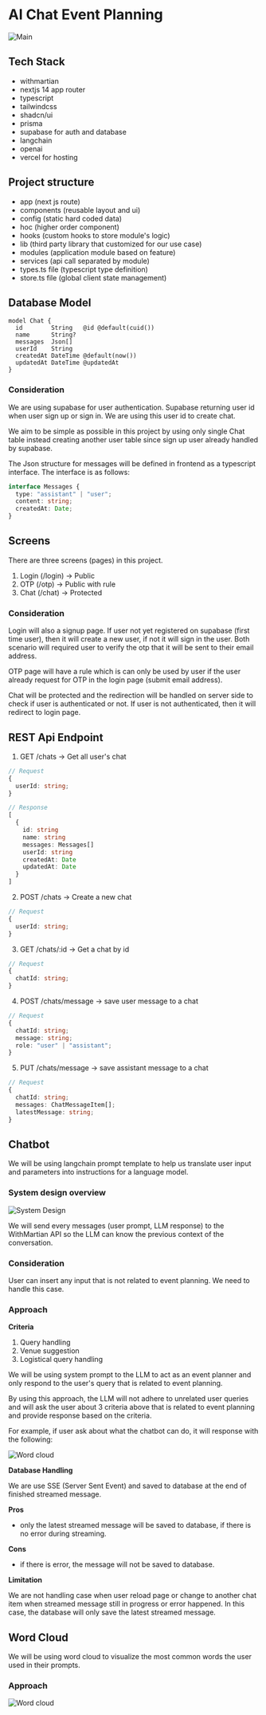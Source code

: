 # AI Chat Event Planning

![Main](./public/main.png)

## Tech Stack
- withmartian
- nextjs 14 app router
- typescript
- tailwindcss
- shadcn/ui
- prisma
- supabase for auth and database
- langchain
- openai
- vercel for hosting

## Project structure

- app (next js route)
- components (reusable layout and ui)
- config (static hard coded data)
- hoc (higher order component)
- hooks (custom hooks to store module's logic)
- lib (third party library that customized for our use case)
- modules (application module based on feature)
- services (api call separated by module)
- types.ts file (typescript type definition)
- store.ts file (global client state management)

## Database Model

```prisma
model Chat {
  id        String   @id @default(cuid())
  name      String?
  messages  Json[]
  userId    String
  createdAt DateTime @default(now())
  updatedAt DateTime @updatedAt
}
```

### Consideration

We are using supabase for user authentication. Supabase returning user id when user sign up or sign in. We are using this user id to create chat.

We aim to be simple as possible in this project by using only single Chat table instead creating another user table since sign up user already handled by supabase.

The Json structure for messages will be defined in frontend as a typescript interface. The interface is as follows:

```ts
interface Messages {
  type: "assistant" | "user";
  content: string;
  createdAt: Date;
}
```

## Screens

There are three screens (pages) in this project.

1. Login (/login) -> Public
2. OTP (/otp) -> Public with rule
3. Chat (/chat) -> Protected

### Consideration

Login will also a signup page. If user not yet registered on supabase (first time user), then it will create a new user, if not it will sign in the user. Both scenario will required user to verify the otp that it will be sent to their email address.

OTP page will have a rule which is can only be used by user if the user already request for OTP in the login page (submit email address).

Chat will be protected and the redirection will be handled on server side to check if user is authenticated or not. If user is not authenticated, then it will redirect to login page.

## REST Api Endpoint

1. GET /chats -> Get all user's chat

```ts
// Request
{
  userId: string;
}
```

```ts
// Response
[
  {
    id: string
    name: string
    messages: Messages[]
    userId: string
    createdAt: Date
    updatedAt: Date
  }
]
```

2. POST /chats -> Create a new chat

```ts
// Request
{
  userId: string;
}
```

3. GET /chats/:id -> Get a chat by id

```ts
// Request
{
  chatId: string;
}
```

4. POST /chats/message -> save user message to a chat

```ts
// Request
{
  chatId: string;
  message: string;
  role: "user" | "assistant";
}
```

5. PUT /chats/message -> save assistant message to a chat

```ts
// Request
{
  chatId: string;
  messages: ChatMessageItem[];
  latestMessage: string;
}
```

## Chatbot

We will be using langchain prompt template to help us translate user input and parameters into instructions for a language model.

### System design overview

![System Design](./public/aichatevent_sysdesign.png)

We will send every messages (user prompt, LLM response) to the WithMartian API so the LLM can know the previous context of the conversation.

### Consideration

User can insert any input that is not related to event planning. We need to handle this case.

### Approach

**Criteria**

1. Query handling
2. Venue suggestion
3. Logistical query handling

We will be using system prompt to the LLM to act as an event planner and only respond to the user's query that is related to event planning.

By using this approach, the LLM will not adhere to unrelated user queries and will ask the user about 3 criteria above that is related to event planning and provide response based on the criteria.

For example, if user ask about what the chatbot can do, it will response with the following:

![Word cloud](./public/aichatevent_response.png)

**Database Handling**

We are use SSE (Server Sent Event) and saved to database at the end of finished streamed message.

**Pros**

- only the latest streamed message will be saved to database, if there is no error during streaming.

**Cons**

- if there is error, the message will not be saved to database.

**Limitation**

We are not handling case when user reload page or change to another chat item when streamed message still in progress or error happened. In this case, the database will only save the latest streamed message.

## Word Cloud

We will be using word cloud to visualize the most common words the user used in their prompts.

### Approach

![Word cloud](./public/aichatevent_wordcloud.png)